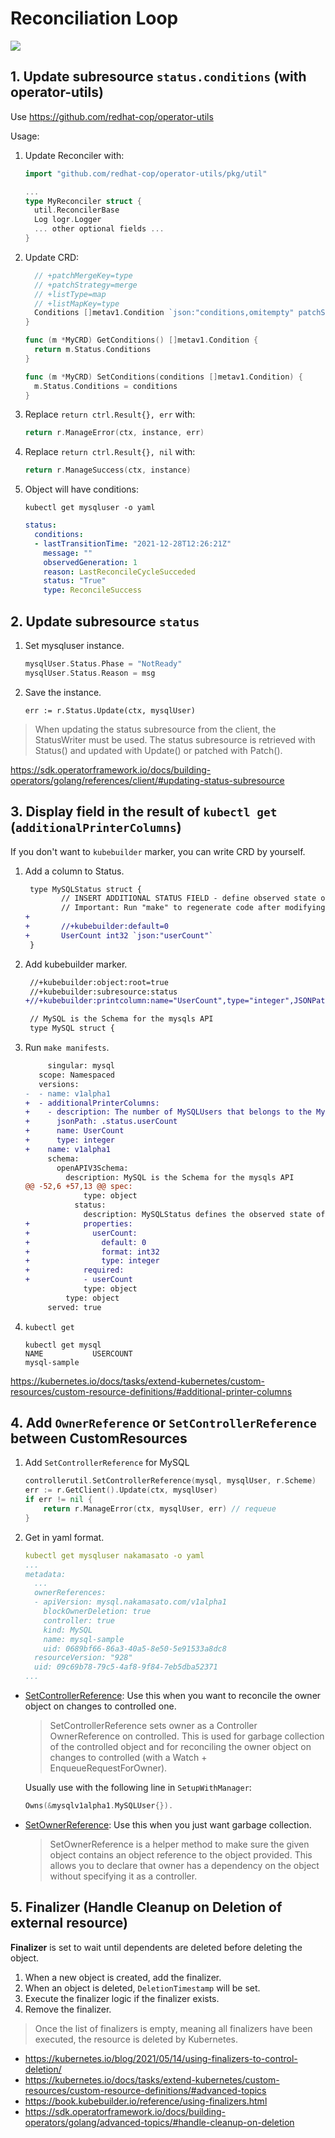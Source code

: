 # Reconciliation Loop

![](reconciliation.drawio.svg)

## 1. Update subresource `status.conditions` (with operator-utils)

Use https://github.com/redhat-cop/operator-utils

Usage:

1. Update Reconciler with:
    ```go
    import "github.com/redhat-cop/operator-utils/pkg/util"

    ...
    type MyReconciler struct {
      util.ReconcilerBase
      Log logr.Logger
      ... other optional fields ...
    }
    ```

1. Update CRD:
    ```go
      // +patchMergeKey=type
      // +patchStrategy=merge
      // +listType=map
      // +listMapKey=type
      Conditions []metav1.Condition `json:"conditions,omitempty" patchStrategy:"merge"     patchMergeKey:"type"`
    }

    func (m *MyCRD) GetConditions() []metav1.Condition {
      return m.Status.Conditions
    }

    func (m *MyCRD) SetConditions(conditions []metav1.Condition) {
      m.Status.Conditions = conditions
    }
    ```

1. Replace `return ctrl.Result{}, err` with:

    ```go
    return r.ManageError(ctx, instance, err)
    ```

1. Replace `return ctrl.Result{}, nil` with:

    ```go
    return r.ManageSuccess(ctx, instance)
    ```
1. Object will have conditions:
    ```
    kubectl get mysqluser -o yaml
    ```
    ```yaml
    status:
      conditions:
      - lastTransitionTime: "2021-12-28T12:26:21Z"
        message: ""
        observedGeneration: 1
        reason: LastReconcileCycleSucceded
        status: "True"
        type: ReconcileSuccess
    ```

## 2. Update subresource `status`

1. Set mysqluser instance.

    ```go
    mysqlUser.Status.Phase = "NotReady"
    mysqlUser.Status.Reason = msg
    ```
1. Save the instance.

    ```
    err := r.Status.Update(ctx, mysqlUser)
    ```

> When updating the status subresource from the client, the StatusWriter must be used. The status subresource is retrieved with Status() and updated with Update() or patched with Patch().

https://sdk.operatorframework.io/docs/building-operators/golang/references/client/#updating-status-subresource

## 3. Display field in the result of `kubectl get` (`additionalPrinterColumns`)

If you don't want to `kubebuilder` marker, you can write CRD by yourself.

1. Add a column to Status.
    ```diff
     type MySQLStatus struct {
            // INSERT ADDITIONAL STATUS FIELD - define observed state of cluster
            // Important: Run "make" to regenerate code after modifying this file
    +
    +       //+kubebuilder:default=0
    +       UserCount int32 `json:"userCount"`
     }
    ```
1. Add kubebuilder marker.
    ```diff
     //+kubebuilder:object:root=true
     //+kubebuilder:subresource:status
    +//+kubebuilder:printcolumn:name="UserCount",type="integer",JSONPath=".status.userCount",description="The number of MySQLUsers that belongs to the MySQL"

     // MySQL is the Schema for the mysqls API
     type MySQL struct {
    ```
1. Run `make manifests`.

    ```diff
         singular: mysql
       scope: Namespaced
       versions:
    -  - name: v1alpha1
    +  - additionalPrinterColumns:
    +    - description: The number of MySQLUsers that belongs to the MySQL
    +      jsonPath: .status.userCount
    +      name: UserCount
    +      type: integer
    +    name: v1alpha1
         schema:
           openAPIV3Schema:
             description: MySQL is the Schema for the mysqls API
    @@ -52,6 +57,13 @@ spec:
                 type: object
               status:
                 description: MySQLStatus defines the observed state of MySQL
    +            properties:
    +              userCount:
    +                default: 0
    +                format: int32
    +                type: integer
    +            required:
    +            - userCount
                 type: object
             type: object
         served: true
    ```

1. `kubectl get`
    ```
    kubectl get mysql
    NAME           USERCOUNT
    mysql-sample
    ```

https://kubernetes.io/docs/tasks/extend-kubernetes/custom-resources/custom-resource-definitions/#additional-printer-columns
## 4. Add `OwnerReference` or `SetControllerReference` between CustomResources

1. Add `SetControllerReference` for MySQL
    ```go
    controllerutil.SetControllerReference(mysql, mysqlUser, r.Scheme)
    err := r.GetClient().Update(ctx, mysqlUser)
    if err != nil {
        return r.ManageError(ctx, mysqlUser, err) // requeue
    }
    ```

1. Get in yaml format.

    ```yaml
    kubectl get mysqluser nakamasato -o yaml
    ...
    metadata:
      ...
      ownerReferences:
      - apiVersion: mysql.nakamasato.com/v1alpha1
        blockOwnerDeletion: true
        controller: true
        kind: MySQL
        name: mysql-sample
        uid: 0689bf66-86a3-40a5-8e50-5e91533a8dc8
      resourceVersion: "928"
      uid: 09c69b78-79c5-4af8-9f84-7eb5dba52371
    ...
    ```

- [SetControllerReference](https://pkg.go.dev/sigs.k8s.io/controller-runtime/pkg/controller/controllerutil#SetControllerReference): Use this when you want to reconcile the owner object on changes to controlled one.
    > SetControllerReference sets owner as a Controller OwnerReference on controlled. This is used for garbage collection of the controlled object and for reconciling the owner object on changes to controlled (with a Watch + EnqueueRequestForOwner).

    Usually use with the following line in `SetupWithManager`:
    ```go
	Owns(&mysqlv1alpha1.MySQLUser{}).
    ```
- [SetOwnerReference](https://pkg.go.dev/sigs.k8s.io/controller-runtime/pkg/controller/controllerutil#SetOwnerReference): Use this when you just want garbage collection.
    > SetOwnerReference is a helper method to make sure the given object contains an object reference to the object provided. This allows you to declare that owner has a dependency on the object without specifying it as a controller.

## 5. Finalizer (Handle Cleanup on Deletion of external resource)

**Finalizer** is set to wait until dependents are deleted before deleting the object.

1. When a new object is created, add the finalizer.
1. When an object is deleted, `DeletionTimestamp` will be set.
1. Execute the finalizer logic if the finalizer exists.
1. Remove the finalizer.
> Once the list of finalizers is empty, meaning all finalizers have been executed, the resource is deleted by Kubernetes.


- https://kubernetes.io/blog/2021/05/14/using-finalizers-to-control-deletion/
- https://kubernetes.io/docs/tasks/extend-kubernetes/custom-resources/custom-resource-definitions/#advanced-topics
- https://book.kubebuilder.io/reference/using-finalizers.html
- https://sdk.operatorframework.io/docs/building-operators/golang/advanced-topics/#handle-cleanup-on-deletion
